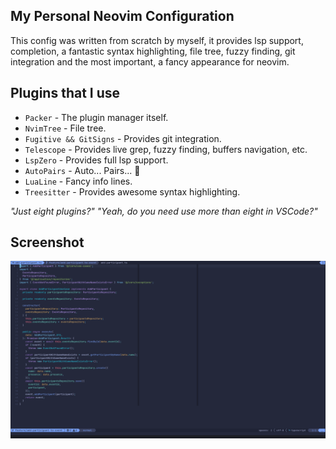 ## My Personal Neovim Configuration

This config was written from scratch by myself, it provides lsp support, completion, a fantastic syntax highlighting, file tree, fuzzy finding, git integration and the most important, a fancy appearance for neovim.

## Plugins that I use

- `Packer` - The plugin manager itself.
- `NvimTree` - File tree.
- `Fugitive && GitSigns` - Provides git integration.
- `Telescope` - Provides live grep, fuzzy finding, buffers navigation, etc.
- `LspZero` - Provides full lsp support.
- `AutoPairs` - Auto... Pairs... 🧐
- `LuaLine` - Fancy info lines.
- `Treesitter` - Provides awesome syntax highlighting.

*"Just eight plugins?"*
*"Yeah, do you need use more than eight in VSCode?"*

## Screenshot

![Preview](./screenshot.png)
